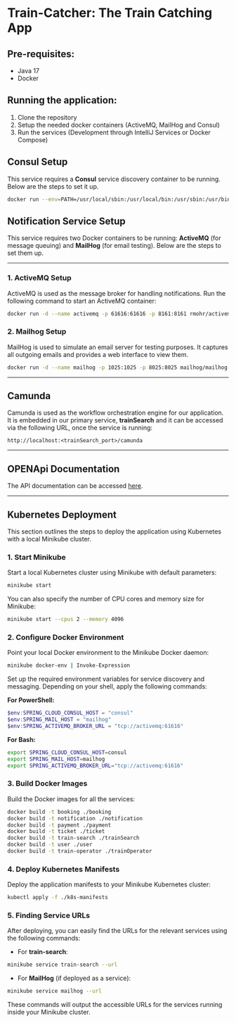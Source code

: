 # Train-Catcher: The Train Catching App

## Pre-requisites:

- Java 17
- Docker

## Running the application:

1. Clone the repository
2. Setup the needed docker containers (ActiveMQ, MailHog and Consul)
3. Run the services (Development through IntelliJ Services or Docker Compose)

## Consul Setup

This service requires a **Consul** service discovery container to be running. Below are the steps to set it up.

```bash
docker run --env=PATH=/usr/local/sbin:/usr/local/bin:/usr/sbin:/usr/bin:/sbin:/bin --env=BIN_NAME=consul --env=PRODUCT_VERSION=1.20.4 --env=PRODUCT_NAME=consul --volume=/consul/data --network=bridge --workdir=/ -p 8500:8500 -p 8600:8600/udp --restart=no --runtime=runc -d hashicorp/consul
```

## Notification Service Setup

This service requires two Docker containers to be running: **ActiveMQ** (for message queuing) and **MailHog** (for email testing). Below are the steps to set them up.

---

### **1. ActiveMQ Setup**

ActiveMQ is used as the message broker for handling notifications. Run the following command to start an ActiveMQ container:

```bash
docker run -d --name activemq -p 61616:61616 -p 8161:8161 rmohr/activemq:latest
```

### **2. Mailhog Setup**

MailHog is used to simulate an email server for testing purposes. It captures all outgoing emails and provides a web interface to view them.

```bash
docker run -d --name mailhog -p 1025:1025 -p 8025:8025 mailhog/mailhog
```

---

## Camunda

Camunda is used as the workflow orchestration engine for our application. It is embedded in our primary service, **trainSearch** and it can be accessed via the following URL, once the service is running:

```
http://localhost:<trainSearch_port>/camunda
```

---

## OPENApi Documentation

The API documentation can be accessed [here](https://vgosa.github.io/train-catcher/).

---

## Kubernetes Deployment

This section outlines the steps to deploy the application using Kubernetes with a local Minikube cluster.

### 1. Start Minikube

Start a local Kubernetes cluster using Minikube with default parameters:

```bash
minikube start
```

You can also specify the number of CPU cores and memory size for Minikube:

```bash
minikube start --cpus 2 --memory 4096
```

### 2. Configure Docker Environment

Point your local Docker environment to the Minikube Docker daemon:

```bash
minikube docker-env | Invoke-Expression
```

Set up the required environment variables for service discovery and messaging. Depending on your shell, apply the following commands:

**For PowerShell:**

```powershell
$env:SPRING_CLOUD_CONSUL_HOST = "consul"
$env:SPRING_MAIL_HOST = "mailhog"
$env:SPRING_ACTIVEMQ_BROKER_URL = "tcp://activemq:61616"
```

**For Bash:**

```bash
export SPRING_CLOUD_CONSUL_HOST=consul
export SPRING_MAIL_HOST=mailhog
export SPRING_ACTIVEMQ_BROKER_URL="tcp://activemq:61616"
```

### 3. Build Docker Images

Build the Docker images for all the services:

```bash
docker build -t booking ./booking
docker build -t notification ./notification
docker build -t payment ./payment
docker build -t ticket ./ticket
docker build -t train-search ./trainSearch
docker build -t user ./user
docker build -t train-operator ./trainOperator
```

### 4. Deploy Kubernetes Manifests

Deploy the application manifests to your Minikube Kubernetes cluster:

```bash
kubectl apply -f ./k8s-manifests
```

### 5. Finding Service URLs

After deploying, you can easily find the URLs for the relevant services using the following commands:

- For **train-search**:

```bash
minikube service train-search --url
```

- For **MailHog** (if deployed as a service):

```bash
minikube service mailhog --url
```

These commands will output the accessible URLs for the services running inside your Minikube cluster.
